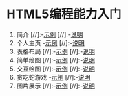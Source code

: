 # HTML5编程能力入门

1. 简介
    [//]:-[示例](demo/1.intro/index.md)
    [//]:-[说明](draft/1.intro/index.md)
2. 个人主页
    -[示例](demo/2.home/index.md)
    [//]:-[说明](draft/2.home/index.md)
3. 表格布局
    [//]:-[示例](demo/3.table/index.md)
    [//]:-[说明](draft/3.table/index.md)
4. 简单绘图
    [//]:-[示例](demo/4.draw/index.md)
    [//]:-[说明](draft/4.draw/index.md)
5. 交互绘图
    [//]:-[示例](demo/5.circle/index.md)
    [//]:-[说明](draft/5.circle/index.md)
6. 贪吃蛇游戏
    -[示例](demo/6.snake/index.md)
    [//]:-[说明](draft/6.snake/index.md)
7. 图片展示
    [//]:-[示例](demo/7.swiper/index.md)
    [//]:-[说明](draft/7.swiper/index.md)



 